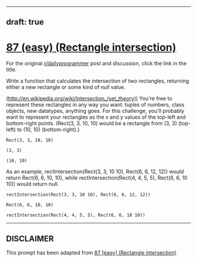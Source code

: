 ---
draft: true
----

# [87 (easy) (Rectangle intersection)](https://www.reddit.com/r/dailyprogrammer/comments/y26pr/8102012_challenge_87_easy_rectangle_intersection/)

For the original [r/dailyprogrammer](https://www.reddit.com/r/dailyprogrammer/) post and discussion, click the link in the title.

Write a function that calculates the intersection of two rectangles, returning either a new rectangle or some kind of null value. 

(http://en.wikipedia.org/wiki/Intersection_(set_theory))
You're free to represent these rectangles in any way you want: tuples of numbers, class objects, new datatypes, anything goes. For this challenge, you'll probably want to represent your rectangles as the x and y values of the top-left and bottom-right points. (Rect(3, 3, 10, 10) would be a rectangle from (3, 3) (top-left) to (10, 10) (bottom-right).)


```
Rect(3, 3, 10, 10)
```

```
(3, 3)
```

```
(10, 10)
```
As an example, rectIntersection(Rect(3, 3, 10 10), Rect(6, 6, 12, 12)) would return Rect(6, 6, 10, 10), while rectIntersection(Rect(4, 4, 5, 5), Rect(6, 6, 10 10)) would return null.


```
rectIntersection(Rect(3, 3, 10 10), Rect(6, 6, 12, 12))
```

```
Rect(6, 6, 10, 10)
```

```
rectIntersection(Rect(4, 4, 5, 5), Rect(6, 6, 10 10))
```

----
## **DISCLAIMER**
This prompt has been adapted from [87 [easy] (Rectangle intersection)](https://www.reddit.com/r/dailyprogrammer/comments/y26pr/8102012_challenge_87_easy_rectangle_intersection/
)
